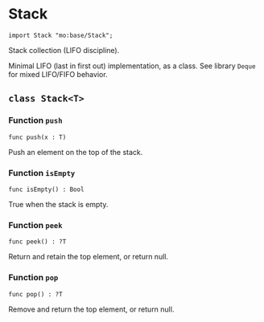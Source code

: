 # Stack

```motoko name=import
import Stack "mo:base/Stack";
```

Stack collection (LIFO discipline).

Minimal LIFO (last in first out) implementation, as a class.
See library `Deque` for mixed LIFO/FIFO behavior.


## `class Stack<T>`


### Function `push`
```motoko no-repl
func push(x : T)
```

Push an element on the top of the stack.


### Function `isEmpty`
```motoko no-repl
func isEmpty() : Bool
```

True when the stack is empty.


### Function `peek`
```motoko no-repl
func peek() : ?T
```

Return and retain the top element, or return null.


### Function `pop`
```motoko no-repl
func pop() : ?T
```

Remove and return the top element, or return null.
